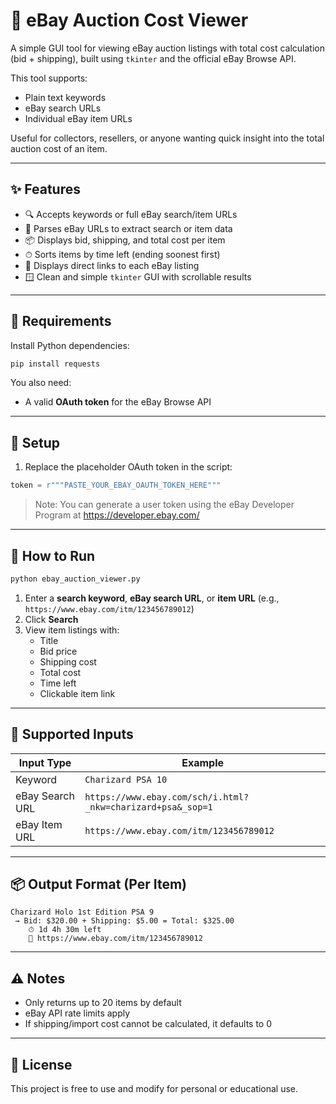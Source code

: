 # 🛒 eBay Auction Cost Viewer

A simple GUI tool for viewing eBay auction listings with total cost calculation (bid + shipping), built using `tkinter` and the official eBay Browse API.

This tool supports:
- Plain text keywords
- eBay search URLs
- Individual eBay item URLs

Useful for collectors, resellers, or anyone wanting quick insight into the total auction cost of an item.

---

## ✨ Features

- 🔍 Accepts keywords or full eBay search/item URLs
- 🧠 Parses eBay URLs to extract search or item data
- 📦 Displays bid, shipping, and total cost per item
- ⏱ Sorts items by time left (ending soonest first)
- 🔗 Displays direct links to each eBay listing
- 🪟 Clean and simple `tkinter` GUI with scrollable results

---

## 🧰 Requirements

Install Python dependencies:

```bash
pip install requests
```

You also need:
- A valid **OAuth token** for the eBay Browse API

---

## 🔐 Setup

1. Replace the placeholder OAuth token in the script:

```python
token = r"""PASTE_YOUR_EBAY_OAUTH_TOKEN_HERE"""
```

> Note: You can generate a user token using the eBay Developer Program at https://developer.ebay.com/

---

## 🚀 How to Run

```bash
python ebay_auction_viewer.py
```

1. Enter a **search keyword**, **eBay search URL**, or **item URL** (e.g., `https://www.ebay.com/itm/123456789012`)
2. Click **Search**
3. View item listings with:
   - Title
   - Bid price
   - Shipping cost
   - Total cost
   - Time left
   - Clickable item link

---

## 🔎 Supported Inputs

| Input Type         | Example                                                           |
|--------------------|-------------------------------------------------------------------|
| Keyword            | `Charizard PSA 10`                                                |
| eBay Search URL    | `https://www.ebay.com/sch/i.html?_nkw=charizard+psa&_sop=1`       |
| eBay Item URL      | `https://www.ebay.com/itm/123456789012`                           |

---

## 📦 Output Format (Per Item)

```
Charizard Holo 1st Edition PSA 9
 → Bid: $320.00 + Shipping: $5.00 = Total: $325.00
    ⏱ 1d 4h 30m left
    🔗 https://www.ebay.com/itm/123456789012
```

---

## ⚠️ Notes

- Only returns up to 20 items by default
- eBay API rate limits apply
- If shipping/import cost cannot be calculated, it defaults to 0

---

## 📄 License

This project is free to use and modify for personal or educational use.
